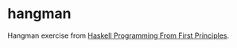 # hangman

Hangman exercise from [Haskell Programming From First Principles](http://www.haskellbook.com).
